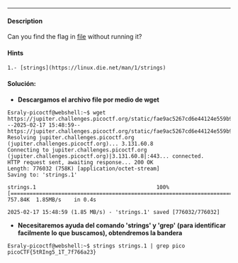 ---
#### Description
Can you find the flag in [file](https://jupiter.challenges.picoctf.org/static/fae9ac5267cd6e44124e559b901df177/strings) without running it?

#### Hints 
```
1.- [strings](https://linux.die.net/man/1/strings)
```

#### Solución:
- **Descargamos el archivo file por medio de wget**
```
Esraly-picoctf@webshell:~$ wget https://jupiter.challenges.picoctf.org/static/fae9ac5267cd6e44124e559b901df177/strings
--2025-02-17 15:48:59--  https://jupiter.challenges.picoctf.org/static/fae9ac5267cd6e44124e559b901df177/strings
Resolving jupiter.challenges.picoctf.org (jupiter.challenges.picoctf.org)... 3.131.60.8
Connecting to jupiter.challenges.picoctf.org (jupiter.challenges.picoctf.org)|3.131.60.8|:443... connected.
HTTP request sent, awaiting response... 200 OK
Length: 776032 (758K) [application/octet-stream]
Saving to: 'strings.1'

strings.1                                      100%[===================================================================================================>] 757.84K  1.85MB/s    in 0.4s    

2025-02-17 15:48:59 (1.85 MB/s) - 'strings.1' saved [776032/776032]
```
- **Necesitaremos ayuda del comando 'strings' y 'grep' (para identificar facilmente lo que buscamos), obtendremos la bandera**
```
Esraly-picoctf@webshell:~$ strings strings.1 | grep pico
picoCTF{5tRIng5_1T_7f766a23}
```